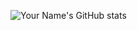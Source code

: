 ![Your Name's GitHub stats](https://github-readme-stats.vercel.app/api?username=Khushi-J15&show_icons=true&theme=radical)

